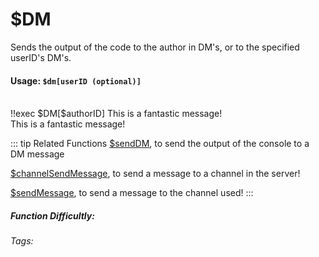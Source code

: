 # $DM <Badge type="danger" text="Premium ONLY!" vertical="middle" /> 
Sends the output of the code to the author in DM's, or to the specified userID's DM's.

#### Usage: `$dm[userID (optional)]`
<br/>
<discord-messages>
	<discord-message :bot="false" role-color="#ffcc9a" author="Member">
		!!exec $DM[$authorID] This is a fantastic message!
	</discord-message>
</discord-messages>

<br/>
<discord-messages>
	<discord-message :bot="true" role-color="#0099ff" author="Your Custom Bot" avatar="https://media.discordapp.net/avatars/725721249652670555/781224f90c3b841ba5b40678e032f74a.webp">
		This is a fantastic message!
	</discord-message>
</discord-messages>

::: tip Related Functions
[$sendDM](../Text/sendDM.md), to send the output of the console to a DM message

[$channelSendMessage](../Text/channelSendMessage.md), to send a message to a channel in the server!

[$sendMessage](../Text/sendMessage.md), to send a message to the channel used!
:::

##### Function Difficultly: <Badge type="warning" text="Medium" vertical="middle" /> 
###### Tags: <Badge type="tip" text="Send" vertical="middle" /> <Badge type="tip" text="Message" vertical="middle" /> <Badge type="tip" text="DM" vertical="middle" /> <Badge type="tip" text="send DM Message" vertical="middle" />